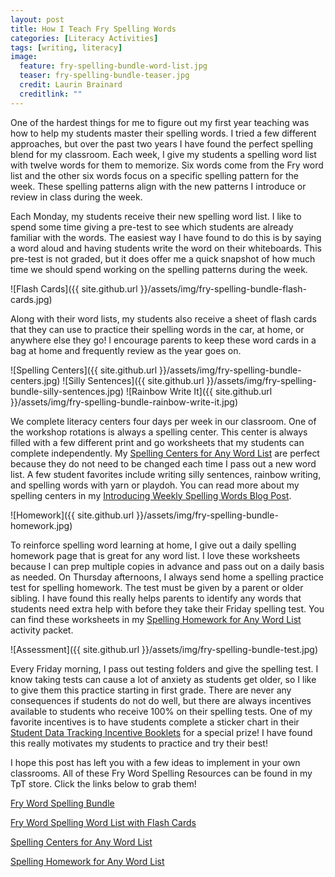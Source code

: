 ```yaml
---
layout: post
title: How I Teach Fry Spelling Words
categories: [Literacy Activities]
tags: [writing, literacy]
image:
  feature: fry-spelling-bundle-word-list.jpg
  teaser: fry-spelling-bundle-teaser.jpg
  credit: Laurin Brainard
  creditlink: ""
---
```

One of the hardest things for me to figure out my first year teaching was how to help my students master their spelling words. I tried a few different approaches, but over the past two years I have found the perfect spelling blend for my classroom. Each week, I give my students a spelling word list with twelve words for them to memorize. Six words come from the Fry word list and the other six words focus on a specific spelling pattern for the week. These spelling patterns align with the new patterns I introduce or review in class during the week. 

Each Monday, my students receive their new spelling word list. I like to spend some time giving a pre-test to see which students are already familiar with the words. The easiest way I have found to do this is by saying a word aloud and having students write the word on their whiteboards. This pre-test is not graded, but it does offer me a quick snapshot of how much time we should spend working on the spelling patterns during the week.

![Flash Cards]({{ site.github.url }}/assets/img/fry-spelling-bundle-flash-cards.jpg)

Along with their word lists, my students also receive a sheet of flash cards that they can use to practice their spelling words in the car, at home, or anywhere else they go! I encourage parents to keep these word cards in a bag at home and frequently review as the year goes on. 

![Spelling Centers]({{ site.github.url }}/assets/img/fry-spelling-bundle-centers.jpg)
![Silly Sentences]({{ site.github.url }}/assets/img/fry-spelling-bundle-silly-sentences.jpg)
![Rainbow Write It]({{ site.github.url }}/assets/img/fry-spelling-bundle-rainbow-write-it.jpg)

We complete literacy centers four days per week in our classroom. One of the workshop rotations is always a spelling center. This center is always filled with a few different print and go worksheets that my students can complete independently. My [Spelling Centers for Any Word List](http://bit.ly/2F5RE2k) are perfect because they do not need to be changed each time I pass out a new word list. A few student favorites include writing silly sentences, rainbow writing, and spelling words with yarn or playdoh. You can read more about my spelling centers in my [Introducing Weekly Spelling Words Blog Post](http://theprimarybrain.com/literacy%20activities/2017/10/09/Introducing-Weekly-Spelling-Words/).

![Homework]({{ site.github.url }}/assets/img/fry-spelling-bundle-homework.jpg)

To reinforce spelling word learning at home, I give out a daily spelling homework page that is great for any word list. I love these worksheets because I can prep multiple copies in advance and pass out on a daily basis as needed. On Thursday afternoons, I always send home a spelling practice test for spelling homework. The test must be given by a parent or older sibling. I have found this really helps parents to identify any words that students need extra help with before they take their Friday spelling test. You can find these worksheets in my [Spelling Homework for Any Word List](http://bit.ly/2qQ7WIk) activity packet. 

![Assessment]({{ site.github.url }}/assets/img/fry-spelling-bundle-test.jpg)

Every Friday morning, I pass out testing folders and give the spelling test. I know taking tests can cause a lot of anxiety as students get older, so I like to give them this practice starting in first grade. There are never any consequences if students do not do well, but there are always incentives available to students who receive 100% on their spelling tests. One of my favorite incentives is to have students complete a sticker chart in their [Student Data Tracking Incentive Booklets](http://bit.ly/2Fa4kFk) for a special prize! I have found this really motivates my students to practice and try their best!

I hope this post has left you with a few ideas to implement in your own classrooms. All of these Fry Word Spelling Resources can be found in my TpT store. Click the links below to grab them!

[Fry Word Spelling Bundle](http://bit.ly/2qQxQej)

[Fry Word Spelling Word List with Flash Cards](http://bit.ly/2Hg8JMR)

[Spelling Centers for Any Word List](http://bit.ly/2F5RE2k)

[Spelling Homework for Any Word List](http://bit.ly/2qQ7WIk)